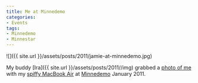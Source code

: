 ```yaml
---
title: Me at Minnedemo
categories:
- Events
tags:
- Minnedemo
- Minnestar
---
```


![]({{ site.url }}/assets/posts/2011/jamie-at-minnedemo.jpg)
  



My buddy [Ira]({{ site.url }}/assets/posts/2011//img) grabbed a [photo of me](https://twitter.com/#!/ropadope/status/25727379884212224) with my [spiffy MacBook Air](/thingelstad/happy-birthday-macbook-air) at [Minnedemo](http://minnestar.org/minnedemo/) January 2011.
